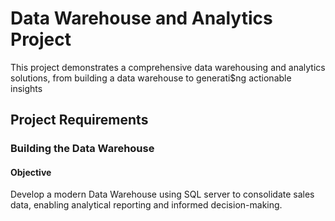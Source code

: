 # Data Warehouse and Analytics Project
This project demonstrates a comprehensive data warehousing and analytics solutions, from building a data warehouse to generati$ng actionable insights

## Project Requirements

### Building the Data Warehouse

#### Objective

Develop a modern Data Warehouse using SQL server to consolidate sales data, enabling analytical reporting and informed decision-making.
